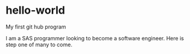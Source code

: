 # hello-world
My first git hub program

I am a SAS programmer looking to become a software engineer. 
Here is step one of many to come. 
